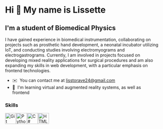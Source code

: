 Hi 👋 My name is Lissette
=========================

I'm a student of Biomedical Physics
-----------------------------------

I have gained experience in biomedical instrumentation, collaborating on projects such as prosthetic hand development, a neonatal incubator utilizing IoT, and conducting studies involving electromyograms and electrogastrograms. Currently, I am involved in projects focused on developing mixed reality applications for surgical procedures and am also expanding my skills in web development, with a particular emphasis on frontend technologies.

* ✉️  You can contact me at [lisstorave24@gmail.com](mailto:lisstorave24@gmail.com)
* 🧠  I'm learning virtual and augmented reality systems, as well as frontend

### Skills


<p align="left">
<a href="https://git-scm.com/" target="_blank" rel="noreferrer"><img src="https://raw.githubusercontent.com/danielcranney/readme-generator/main/public/icons/skills/git-colored.svg" width="36" height="36" alt="Git" /></a><a href="https://www.python.org/" target="_blank" rel="noreferrer"><img src="https://raw.githubusercontent.com/danielcranney/readme-generator/main/public/icons/skills/python-colored.svg" width="36" height="36" alt="Python" /></a><a href="https://docs.microsoft.com/en-us/dotnet/csharp/" target="_blank" rel="noreferrer"><img src="https://raw.githubusercontent.com/danielcranney/readme-generator/main/public/icons/skills/csharp-colored.svg" width="36" height="36" alt="C#" /></a><a href="https://developer.mozilla.org/en-US/docs/Glossary/HTML5" target="_blank" rel="noreferrer"><img src="https://raw.githubusercontent.com/danielcranney/readme-generator/main/public/icons/skills/html5-colored.svg" width="36" height="36" alt="HTML5" /></a>
</p>

